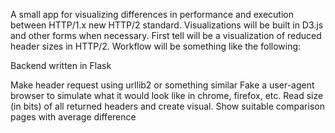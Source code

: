 A small app for visualizing differences in performance and execution between HTTP/1.x new HTTP/2 standard.  Visualizations will be built in D3.js and other forms when necessary.  First tell will be a visualization of reduced header sizes in HTTP/2.  Workflow will be something like the following:

Backend written in Flask

Make header request using urllib2 or something similar
Fake a user-agent browser to simulate what it would look like in chrome, firefox, etc.
Read size (in bits) of all returned headers and create visual.
Show suitable comparison pages with average difference
